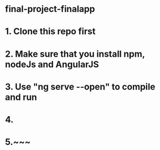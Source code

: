 # final-project-finalapp

# 1. Clone this repo first
# 2. Make sure that you install npm, nodeJs and AngularJS
# 3. Use "ng serve --open" to compile and run 
# 4. 
# 5.~~~
